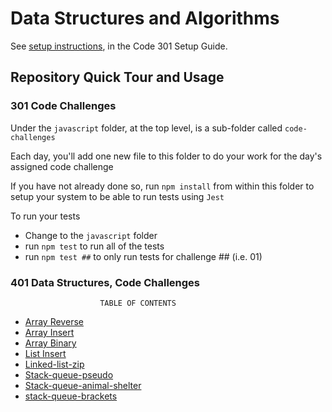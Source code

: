 # Data Structures and Algorithms

See [setup instructions](https://codefellows.github.io/setup-guide/code-301/3-code-challenges), in the Code 301 Setup Guide.

## Repository Quick Tour and Usage

### 301 Code Challenges

Under the `javascript` folder, at the top level, is a sub-folder called `code-challenges`

Each day, you'll add one new file to this folder to do your work for the day's assigned code challenge

If you have not already done so, run `npm install` from within this folder to setup your system to be able to run tests using `Jest`

To run your tests

- Change to the `javascript` folder
- run `npm test` to run all of the tests
- run `npm test ##` to only run tests for challenge ## (i.e. 01)

### 401 Data Structures, Code Challenges

                        TABLE OF CONTENTS

- [Array Reverse](javascript/assets/arrayReverse.png)
- [Array Insert](javascript/assets/insertShiftArray.png)
- [Array Binary](javascript/assets/array-binary-search.png)
- [List Insert](javascript/assets/linked-list-insertions.png)
- [Linked-list-zip](javascript/assets/linked-list-zip.png)
- [Stack-queue-pseudo](javascript/assets/stack-queue-pseudo.png)
- [Stack-queue-animal-shelter](javascript/assets/stack-queue-animal-shelter.png)
- [stack-queue-brackets](javascript/assets/stack-queue-brackets.png)

